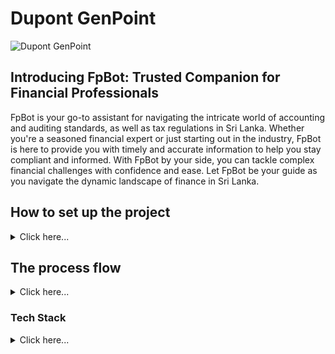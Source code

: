 # Dupont GenPoint

![Dupont GenPoint]()

<h2>Introducing FpBot: Trusted Companion for Financial Professionals</h2>

FpBot is your go-to assistant for navigating the intricate world of accounting and auditing standards, as well as tax regulations in Sri Lanka. Whether you're a seasoned financial expert or just starting out in the industry, FpBot is here to provide you with timely and accurate information to help you stay compliant and informed. With FpBot by your side, you can tackle complex financial challenges with confidence and ease. Let FpBot be your guide as you navigate the dynamic landscape of finance in Sri Lanka.

## How to set up the project

<details>
  <summary>Click here...</summary>
### Step 1: Clone the repo
```bash
Project repo: https://github.com/PJDEVEX/fpbot
```
### Step 2: Create Virtual Environment
- Activate virtual environment
```bash
source ~/anaconda3/bin/activate
```
```bash
conda create -n fpbot python=3.10 -y
```
```bash
conda activate fbbot
```

### Step3: Install project dependencies
```bash
pip3 install -r requirements.txt
```

### Step4: Define Env variables
- create `.env`

```ini
import os

PINECONE_API_KEY=xxxxxxxxxxxxxxxxxxxxxx
PINECONE_INDEX_NAME=xxx-xxxxxxxxxxxxxxx
PINECONE_ENV=xxxxxxxxxxxxxxxxxxxxxxxxxx

EMBEDDING_MODEL_NAME=xxxxxxxxxxxxxxxxxx
HOST=0.0.0.0
PORT=5000

```

### Step5: Chat Model

Download the quantized model from `huggingface` :hugs:, create a model folder and keep the model in the folder, 
  - The chat model used is [llama-2-7b-chat.ggmlv3.q4_0.bin](https://huggingface.co/TheBloke/Llama-2-7B-Chat-GGML/blob/main/llama-2-7b-chat.ggmlv3.q4_0.bin) 
  - Downloaded from [here...](https://huggingface.co/TheBloke/Llama-2-7B-Chat-GGML/resolve/main/llama-2-7b-chat.ggmlv3.q4_0.bin?download=true)
  - Create a `model` file in `root` directory
  - Paste the model to `model` directory

### Step6: Embedding Model
  - The embedding model used is [sentence-transformers/all-MiniLM-L6-v2](https://huggingface.co/sentence-transformers/all-MiniLM-L6-v2). 
  - Please copy ```bash sentence-transformers/all-MiniLM-L6-v2``` and past in .env file.
  - It uses 384 dimensions.

### Step7: Create a Pinecone Index
- Visit [Pinecone.io](https://docs.pinecone.io/home), create an API and Index
- Dimension shall be `384` or depend on the embedding model being used
- Update .env accordingly

### Step8: Execute locally
- use the command `python3 app.py`.

</details>

## The process flow

<details>
  <summary>Click here...</summary>
  <img src="https://res.cloudinary.com/pjdevex/image/upload/v1712767814/practice_gemini_process_flow_pqlrsv.webp" alt="The process flow">
</details>


### Tech Stack

<details>
<summary>Click here...</summary>

|#|Component|Dependency/Library|version|Badge|Purpose|Ref|
|---|:---|:---|:---|:---|:---|:---|
|1|Programming Language| Python|3.10|![Python](https://img.shields.io/badge/Python-3.10-blue.svg)|Interpriter|[Python](https://www.python.org/)|
|2|Generative AI Framework(s)|LangChain|0.1.14|[![langchain](https://img.shields.io/badge/langchain-0.0.225-orange)](https://pypi.org/project/langchain/0.1.14/)|Framework for building the application with LLMs through composability|[Langchain](https://python.langchain.com/docs/get_started/introduction)
|3|"|LLamaIndex||[![LLama Index](https://img.shields.io/badge/LLama_Index-G.%20Framework-<COLOR>.svg)](https://your-link-url)|data framework for building LLM applications|[lamaIndex](https://www.llamaindex.ai/)
|4| Frontend-webapp|Flask|3.0.2|[![Flask](https://img.shields.io/badge/Flask-3.0.2-green)](https://flask.palletsprojects.com/)|||
|5|LLM|Meta Llama2||[![Meta LLama2](https://img.shields.io/badge/Meta_LLama2-LLM-blueviolet)](https://example.com)||[Meta Llama2](https://llama.meta.com/llama2/)|
|6|VectorDB|Pinecone-client|3.2.2|[![Pinecone Client](https://img.shields.io/badge/Pinecone_Client-orange?style=for-the-badge&logo=python)](https://pypi.org/project/pinecone-client/)|VectorDB|[Pinecone-client](https://pypi.org/project/pinecone-client/)|
|7|Transformer|ctransformers|0.2.27|[![ctransformers](https://img.shields.io/badge/ctransformers-v0.2.5-orange)](https://pypi.org/project/ctransformers/0.2.27/)|Python bindings for the Transformer models implemented in C/C++ using GGML library.|[C Transformers](https://python.langchain.com/docs/integrations/llms/ctransformers)|
|8|Embedding tool|sentence-transformers|2.6.1|[![Sentence Transformers](https://img.shields.io/pypi/v/sentence-transformers.svg?color=orange)](https://pypi.org/project/sentence-transformers/)| Multilingual Sentence, Paragraph, and Image Embeddings using BERT & Co.|[Sentence Transformers on Hugging Face](https://python.langchain.com/docs/integrations/text_embedding/sentence_transformers)|

</details>